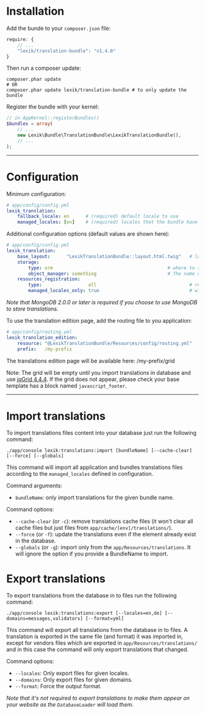 Installation
============

Add the bunde to your `composer.json` file:

```javascript
require: {
    // ...
    "lexik/translation-bundle": "v1.4.0"
}
```

Then run a composer update:

```shell
composer.phar update
# OR
composer.phar update lexik/translation-bundle # to only update the bundle
```

Register the bundle with your kernel:

```php
// in AppKernel::registerBundles()
$bundles = array(
    // ...
    new Lexik\Bundle\TranslationBundle\LexikTranslationBundle(),
    // ...
);
```

___________________

Configuration
=============

Minimum configuration:

```yml
# app/config/config.yml
lexik_translation:
    fallback_locale: en      # (required) default locale to use
    managed_locales: [en]    # (required) locales that the bundle have to manage
```

Additional configuration options (default values are shown here):

```yml
# app/config/config.yml
lexik_translation:
    base_layout:      "LexikTranslationBundle::layout.html.twig"   # layout used with the translation edition template
    storage:          
        type: orm                                          # where to store translations: "orm" or "mongodb"
        object_manager: something                          # The name of the entity / document manager which uses different connection (see: http://symfony.com/doc/current/cookbook/doctrine/multiple_entity_managers.html)
    resources_registration:
        type:                 all                                  # resources type to register: "all", "files" or "database"
        managed_locales_only: true                                 # will only load resources for managed locales
```

*Note that MongoDB 2.0.0 or later is required if you choose to use MongoDB to store translations.*

To use the translation edition page, add the routing file to you application:

```yml
# app/config/routing.yml
lexik_translation_edition:
    resource: "@LexikTranslationBundle/Resources/config/routing.yml"
    prefix:   /my-prefix
```

The translations edition page will be available here: /my-prefix/grid

Note: The grid will be empty until you import translations in database and use [jqGrid 4.4.4](http://www.trirand.com/blog/).
If the grid does not appear, please check your base template has a block named `javascript_footer`.

___________________

Import translations
===================

To import translations files content into your database just run the following command:

    ./app/console lexik:translations:import [bundleName] [--cache-clear] [--force] [--globals]

This command will import all application and bundles translations files according to the `managed_locales` defined in configuration.

Command arguments:
* `bundleName`: only import translations for the given bundle name.

Command options:
* `--cache-clear` (or `-c`): remove translations cache files (it won't clear all cache files but just files from `app/cache/[env]/translations/`).
* `--force` (or `-f`): update the translations even if the element already exist in the database.
* `--globals` (or `-g`): import only from the `app/Resources/translations`. It will ignore the option if you provide a BundleName to import.

Export translations
===================

To export translations from the database in to files run the following command:

    ./app/console lexik:translations:export [--locales=en,de] [--domains=messages,validators] [--format=yml]

This command will export all translations from the database in to files. A translation is exported in the same file (and format) it was imported in,
except for vendors files which are exported in `app/Resources/translations/` and in this case the command will only export translations that changed.

Command options:
* `--locales`: Only export files for given locales.
* `--domains`: Only export files for given domains.
* `--format`: Force the output format.

*Note that it's not required to export translations to make them appear on your website as the `DatabaseLoader` will load them.*
